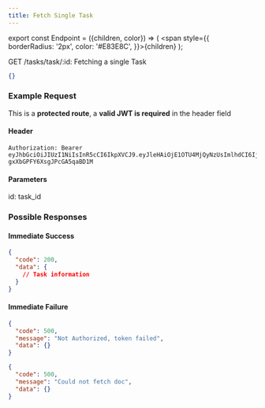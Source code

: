 ```yaml
---
title: Fetch Single Task
---
```


export const Endpoint = ({children, color}) => ( <span style={{
borderRadius: '2px',
color: '#E83E8C',
}}>{children}</span> );

<Endpoint>GET /tasks/task/:id</Endpoint>: Fetching a single Task

```json
{}
```

### Example Request

This is a **protected route**, a **valid JWT is required** in the header field

#### Header

```
Authorization: Bearer eyJhbGciOiJIUzI1NiIsInR5cCI6IkpXVCJ9.eyJleHAiOjE1OTU4MjQyNzUsImlhdCI6IjIwMjAtMDctMjdUMDA6MjY6MTUuNzg5NTg0Mi0wNDowMCIsInN1YiI6ImNocmlzIn0.5US2_ITKcfgkpEbfsR-gxXbGPFY6XsgJPcGA5qaBD1M
```
#### Parameters

  id: task_id 

### Possible Responses

#### Immediate Success

```json
{
  "code": 200,
  "data": {
    // Task information
  }
}
```

#### Immediate Failure

```json
{
  "code": 500,
  "message": "Not Authorized, token failed",
  "data": {}
}
```

```json
{
  "code": 500,
  "message": "Could not fetch doc",
  "data": {}
}
```